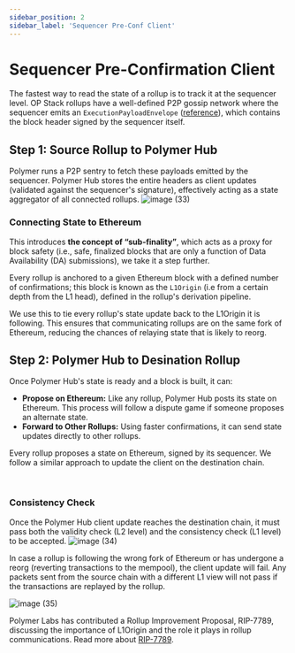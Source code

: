 ```yaml
---
sidebar_position: 2
sidebar_label: 'Sequencer Pre-Conf Client'
---
```



# Sequencer Pre-Confirmation Client

The fastest way to read the state of a rollup is to track it at the sequencer level. OP Stack rollups have a well-defined P2P gossip network where the sequencer emits an `ExecutionPayloadEnvelope` ([reference](https://github.com/ethereum-optimism/optimism/blob/dcdf2b7693192f5bca0353bf22729f26c6240ea9/op-service/eth/types.go#L196)), which contains the block header signed by the sequencer itself.

## Step 1: Source Rollup to Polymer Hub
Polymer runs a P2P sentry to fetch these payloads emitted by the sequencer. Polymer Hub stores the entire headers as client updates (validated against the sequencer's signature), effectively acting as a state aggregator of all connected rollups.
![image (33)](https://github.com/user-attachments/assets/949a0a91-fae2-4cf9-ba4c-7d8b19e3c716)

### Connecting State to Ethereum
This introduces **the concept of “sub-finality”**, which acts as a proxy for block safety (i.e., safe, finalized blocks that are only a function of Data Availability (DA) submissions), we take it a step further. 

Every rollup is anchored to a given Ethereum block with a defined number of confirmations; this block is known as the `L1Origin` (i.e from a certain depth from the L1 head), defined in the rollup's derivation pipeline.

We use this to tie every rollup's state update back to the L1Origin it is following. This ensures that communicating rollups are on the same fork of Ethereum, reducing the chances of relaying state that is likely to reorg.

## Step 2: Polymer Hub to Desination Rollup
Once Polymer Hub's state is ready and a block is built, it can:

- **Propose on Ethereum:** Like any rollup, Polymer Hub posts its state on Ethereum. This process will follow a dispute game if someone proposes an alternate state.
- **Forward to Other Rollups:** Using faster confirmations, it can send state updates directly to other rollups.

Every rollup proposes a state on Ethereum, signed by its sequencer. We follow a similar approach to update the client on the destination chain.

<br/>

### Consistency Check
Once the Polymer Hub client update reaches the destination chain, it must pass both the validity check (L2 level) and the consistency check (L1 level) to be accepted.
![image (34)](https://github.com/user-attachments/assets/3d89c9b9-c02a-44ea-a51d-e0a2f1f98bd5)

In case a rollup is following the wrong fork of Ethereum or has undergone a reorg (reverting transactions to the mempool), the client update will fail. Any packets sent from the source chain with a different L1 view will not pass if the transactions are replayed by the rollup.

![image (35)](https://github.com/user-attachments/assets/96bfe2d8-f64c-46dd-b392-1a4edc5ccc0a)

Polymer Labs has contributed a Rollup Improvement Proposal, RIP-7789, discussing the importance of L1Origin and the role it plays in rollup communications. Read more about [RIP-7789](https://ethereum-magicians.org/t/rip-7789-cross-rollup-contingent-transactions/21402).

